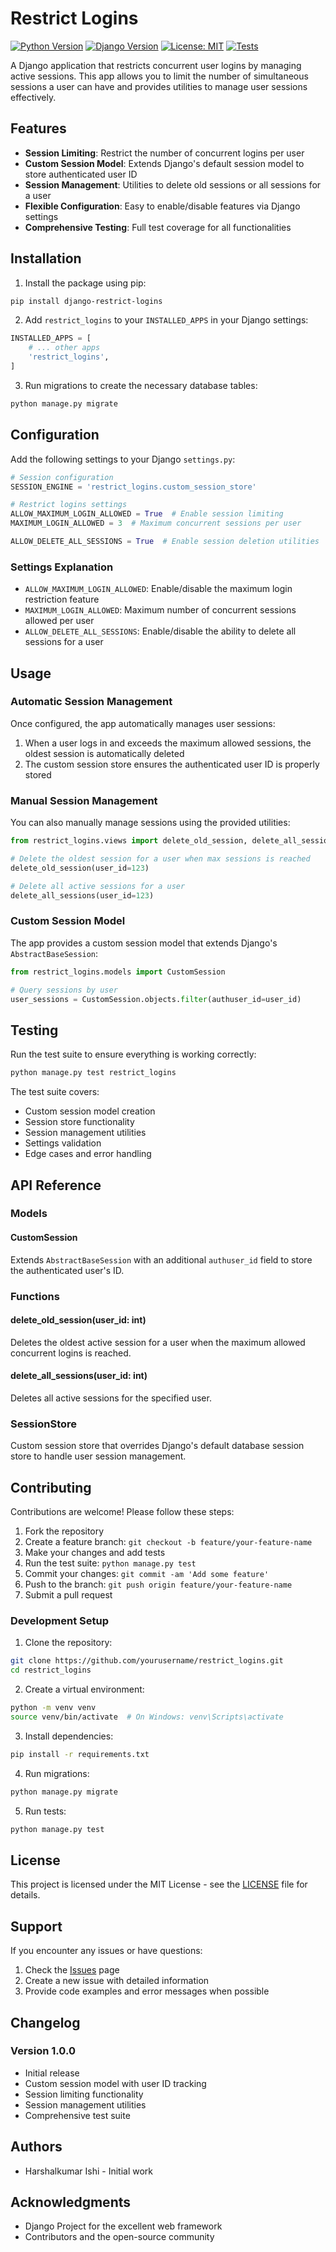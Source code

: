 # Restrict Logins

[![Python Version](https://img.shields.io/badge/python-3.11+-blue.svg)](https://www.python.org/downloads/)
[![Django Version](https://img.shields.io/badge/django-5.2+-green.svg)](https://www.djangoproject.com/)
[![License: MIT](https://img.shields.io/badge/License-MIT-yellow.svg)](https://opensource.org/licenses/MIT)
[![Tests](https://img.shields.io/badge/tests-passing-brightgreen.svg)](https://github.com/yourusername/restrict_logins/actions)

A Django application that restricts concurrent user logins by managing active sessions. This app allows you to limit the number of simultaneous sessions a user can have and provides utilities to manage user sessions effectively.

## Features

- **Session Limiting**: Restrict the number of concurrent logins per user
- **Custom Session Model**: Extends Django's default session model to store authenticated user ID
- **Session Management**: Utilities to delete old sessions or all sessions for a user
- **Flexible Configuration**: Easy to enable/disable features via Django settings
- **Comprehensive Testing**: Full test coverage for all functionalities

## Installation

1. Install the package using pip:
```bash
pip install django-restrict-logins
```

2. Add `restrict_logins` to your `INSTALLED_APPS` in your Django settings:
```python
INSTALLED_APPS = [
    # ... other apps
    'restrict_logins',
]
```

3. Run migrations to create the necessary database tables:
```bash
python manage.py migrate
```

## Configuration

Add the following settings to your Django `settings.py`:

```python
# Session configuration
SESSION_ENGINE = 'restrict_logins.custom_session_store'

# Restrict logins settings
ALLOW_MAXIMUM_LOGIN_ALLOWED = True  # Enable session limiting
MAXIMUM_LOGIN_ALLOWED = 3  # Maximum concurrent sessions per user

ALLOW_DELETE_ALL_SESSIONS = True  # Enable session deletion utilities
```

### Settings Explanation

- `ALLOW_MAXIMUM_LOGIN_ALLOWED`: Enable/disable the maximum login restriction feature
- `MAXIMUM_LOGIN_ALLOWED`: Maximum number of concurrent sessions allowed per user
- `ALLOW_DELETE_ALL_SESSIONS`: Enable/disable the ability to delete all sessions for a user

## Usage

### Automatic Session Management

Once configured, the app automatically manages user sessions:

1. When a user logs in and exceeds the maximum allowed sessions, the oldest session is automatically deleted
2. The custom session store ensures the authenticated user ID is properly stored

### Manual Session Management

You can also manually manage sessions using the provided utilities:

```python
from restrict_logins.views import delete_old_session, delete_all_sessions

# Delete the oldest session for a user when max sessions is reached
delete_old_session(user_id=123)

# Delete all active sessions for a user
delete_all_sessions(user_id=123)
```

### Custom Session Model

The app provides a custom session model that extends Django's `AbstractBaseSession`:

```python
from restrict_logins.models import CustomSession

# Query sessions by user
user_sessions = CustomSession.objects.filter(authuser_id=user_id)
```

## Testing

Run the test suite to ensure everything is working correctly:

```bash
python manage.py test restrict_logins
```

The test suite covers:
- Custom session model creation
- Session store functionality
- Session management utilities
- Settings validation
- Edge cases and error handling

## API Reference

### Models

#### CustomSession
Extends `AbstractBaseSession` with an additional `authuser_id` field to store the authenticated user's ID.

### Functions

#### delete_old_session(user_id: int)
Deletes the oldest active session for a user when the maximum allowed concurrent logins is reached.

#### delete_all_sessions(user_id: int)
Deletes all active sessions for the specified user.

### SessionStore
Custom session store that overrides Django's default database session store to handle user session management.

## Contributing

Contributions are welcome! Please follow these steps:

1. Fork the repository
2. Create a feature branch: `git checkout -b feature/your-feature-name`
3. Make your changes and add tests
4. Run the test suite: `python manage.py test`
5. Commit your changes: `git commit -am 'Add some feature'`
6. Push to the branch: `git push origin feature/your-feature-name`
7. Submit a pull request

### Development Setup

1. Clone the repository:
```bash
git clone https://github.com/yourusername/restrict_logins.git
cd restrict_logins
```

2. Create a virtual environment:
```bash
python -m venv venv
source venv/bin/activate  # On Windows: venv\Scripts\activate
```

3. Install dependencies:
```bash
pip install -r requirements.txt
```

4. Run migrations:
```bash
python manage.py migrate
```

5. Run tests:
```bash
python manage.py test
```

## License

This project is licensed under the MIT License - see the [LICENSE](LICENSE) file for details.

## Support

If you encounter any issues or have questions:

1. Check the [Issues](https://github.com/yourusername/restrict_logins/issues) page
2. Create a new issue with detailed information
3. Provide code examples and error messages when possible

## Changelog

### Version 1.0.0
- Initial release
- Custom session model with user ID tracking
- Session limiting functionality
- Session management utilities
- Comprehensive test suite

## Authors

- Harshalkumar Ishi - Initial work

## Acknowledgments

- Django Project for the excellent web framework
- Contributors and the open-source community
